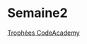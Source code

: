 # Semaine2
<a href=https://www.codecademy.com/fr/users/GaelW/achievements> Trophées CodeAcademy </a>